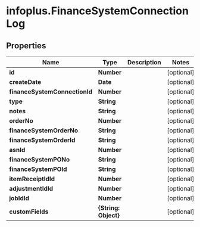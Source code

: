 # infoplus.FinanceSystemConnectionLog

## Properties
Name | Type | Description | Notes
------------ | ------------- | ------------- | -------------
**id** | **Number** |  | [optional] 
**createDate** | **Date** |  | [optional] 
**financeSystemConnectionId** | **Number** |  | [optional] 
**type** | **String** |  | [optional] 
**notes** | **String** |  | [optional] 
**orderNo** | **Number** |  | [optional] 
**financeSystemOrderNo** | **String** |  | [optional] 
**financeSystemOrderId** | **String** |  | [optional] 
**asnId** | **Number** |  | [optional] 
**financeSystemPONo** | **String** |  | [optional] 
**financeSystemPOId** | **String** |  | [optional] 
**itemReceiptIdId** | **Number** |  | [optional] 
**adjustmentIdId** | **Number** |  | [optional] 
**jobIdId** | **Number** |  | [optional] 
**customFields** | **{String: Object}** |  | [optional] 


